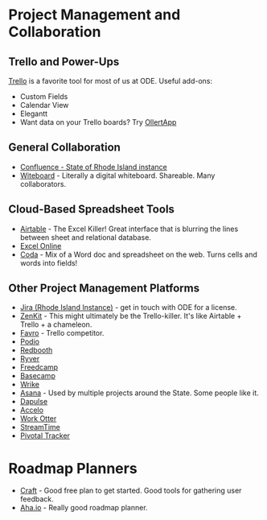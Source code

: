 # Project Management and Collaboration

## Trello and Power-Ups

[Trello](http://www.trello.com) is a favorite tool for most of us at ODE. Useful add-ons:
- Custom Fields
- Calendar View
- Elegantt
- Want data on your Trello boards? Try [OllertApp](https://ollertapp.com/)

## General Collaboration

- [Confluence - State of Rhode Island instance](https://401ode.atlassian.net/wiki/)
- [Witeboard](https://witeboard.com) - Literally a digital whiteboard. Shareable. Many collaborators. 


## Cloud-Based Spreadsheet Tools
- [Airtable](https://www.airtable.com) - The Excel Killer! Great interface that is blurring the lines between sheet and relational database.
- [Excel Online](https://office.live.com/start/Excel.aspx)
- [Coda](https://coda.io) - Mix of a Word doc and spreadsheet on the web. Turns cells and words into fields!


## Other Project Management Platforms
- [Jira (Rhode Island Instance)](https://401ode.atlassian.net/secure/Dashboard.jspa) - get in touch with ODE for a license.
- [ZenKit](https://zenkit.com) - This might ultimately be the Trello-killer. It's like Airtable + Trello + a chameleon. 
- [Favro](http://www.favro.com) - Trello competitor.
- [Podio](http://www.podio.com)
- [Redbooth](https://redbooth.com/)
- [Ryver](https://ryver.com/)
- [Freedcamp](https://freedcamp.com)
- [Basecamp](https://basecamp.com/)
- [Wrike](https://www.wrike.com)
- [Asana](https://asana.com) - Used by multiple projects around the State. Some people like it. 
- [Dapulse](https://dapulse.com)
- [Accelo](https://www.accelo.com)
- [Work Otter](http://www.workotter.com/)
- [StreamTime](https://streamtime.net)
- [Pivotal Tracker](https://www.pivotaltracker.com/)

# Roadmap Planners
- [Craft](https://craft.io/) - Good free plan to get started. Good tools for gathering user feedback. 
- [Aha.io](http://www.aha.io) - Really good roadmap planner.

